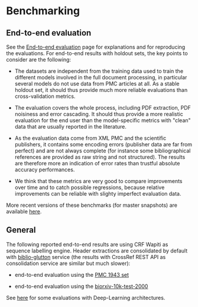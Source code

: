 # Benchmarking

## End-to-end evaluation

See the [End-to-end evaluation](End-to-end-evaluation.md) page for explanations and for reproducing the evaluations. For end-to-end results with holdout sets, the key points to consider are the following:

- The datasets are independent from the training data used to train the different models involved in the full document processing, in particular several models do not use data from PMC articles at all. As a stable holdout set, it should thus provide much more reliable evaluations than cross-validation metrics.

- The evaluation covers the whole process, including PDF extraction, PDF noisiness and error cascading. It should thus provide a more realistic evaluation for the end user than the model-specific metrics with "clean" data that are usually reported in the literature. 

- As the evaluation data come from XML PMC and the scientific publishers, it contains some encoding errors (publisher data are far from perfect) and are not always complete (for instance some bibliographical references are provided as raw string and not structured). The results are therefore more an indication of error rates than trustful absolute accuracy performances.

- We think that these metrics are very good to compare improvements over time and to catch possible regressions, because relative improvements can be reliable with slighty imperfect evaluation data. 

More recent versions of these benchmarks (for master snapshots) are available [here](https://github.com/kermitt2/grobid/tree/master/grobid-trainer/doc).


## General

The following reported end-to-end results are using CRF Wapiti as sequence labelling engine. Header extractions are consolidated by default with [biblio-glutton](https://github.com/kermitt2/biblio-glutton) service (the results with CrossRef REST API as consolidation service are similar but much slower):

- end-to-end evaluation using the [PMC 1943 set](Benchmarking-pmc.md)

- end-to-end evaluation using the [biorxiv-10k-test-2000](Benchmarking-biorxiv.md)

See [here](https://github.com/kermitt2/grobid/tree/master/grobid-trainer/doc) for some evaluations with Deep-Learning architectures. 
